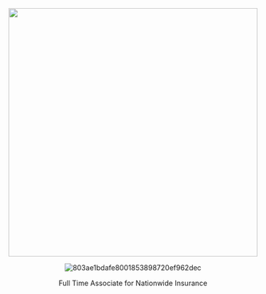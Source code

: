 <div align='center'>

<img src='https://github.com/user-attachments/assets/c6ac4fc4-0111-4dc0-ae69-e0f6a2b0b86f' height='500'/>

![803ae1bdafe8001853898720ef962dec](https://github.com/user-attachments/assets/01f35fe2-ff53-4cd6-9408-0789cae73022)

Full Time Associate for Nationwide Insurance

</div>
